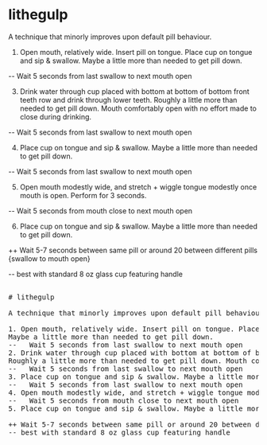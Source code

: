 # lithegulp

A technique that minorly improves upon default pill behaviour. 

1. Open mouth, relatively wide. Insert pill on tongue. Place cup on tongue and sip & swallow. Maybe a little more than needed to get pill down.

--   Wait 5 seconds from last swallow to next mouth open

3. Drink water through cup placed with bottom at bottom of bottom front teeth row and drink through lower teeth. Roughly a little more than needed to get pill down. Mouth comfortably open with no effort made to close during drinking.

--   Wait 5 seconds from last swallow to next mouth open

4. Place cup on tongue and sip & swallow. Maybe a little more than needed to get pill down.

--   Wait 5 seconds from last swallow to next mouth open

5. Open mouth modestly wide, and stretch + wiggle tongue modestly once mouth is open. Perform for 3 seconds.

--   Wait 5 seconds from mouth close to next mouth open

6. Place cup on tongue and sip & swallow. Maybe a little more than needed to get pill down.

++ Wait 5-7 seconds between same pill or around 20 between different pills {swallow to mouth open}

-- best with standard 8 oz glass cup featuring handle

<pre>
  
# lithegulp

A technique that minorly improves upon default pill behaviour. 

1. Open mouth, relatively wide. Insert pill on tongue. Place cup on tongue and sip & swallow.
Maybe a little more than needed to get pill down.
--   Wait 5 seconds from last swallow to next mouth open
2. Drink water through cup placed with bottom at bottom of bottom front teeth row and drink through lower teeth.
Roughly a little more than needed to get pill down. Mouth comfortably open with no effort made to close during drinking.
--   Wait 5 seconds from last swallow to next mouth open
3. Place cup on tongue and sip & swallow. Maybe a little more than needed to get pill down.
--   Wait 5 seconds from last swallow to next mouth open
4. Open mouth modestly wide, and stretch + wiggle tongue modestly once mouth is open. Perform for 3 seconds.
--   Wait 5 seconds from mouth close to next mouth open
5. Place cup on tongue and sip & swallow. Maybe a little more than needed to get pill down.

++ Wait 5-7 seconds between same pill or around 20 between different pills {swallow to mouth open}
-- best with standard 8 oz glass cup featuring handle
  
</pre>
